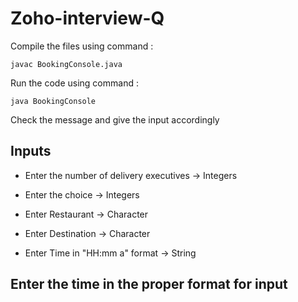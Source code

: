 # Zoho-interview-Q

Compile the files using command : 
```
javac BookingConsole.java
```
Run the code using command : 
```
java BookingConsole
```

Check the message and give the input accordingly

## Inputs 
- Enter the number of delivery executives -> Integers 

- Enter the choice -> Integers

- Enter Restaurant -> Character

- Enter Destination -> Character

- Enter Time in \"HH:mm a\" format -> String

## Enter the time in the proper format for input
